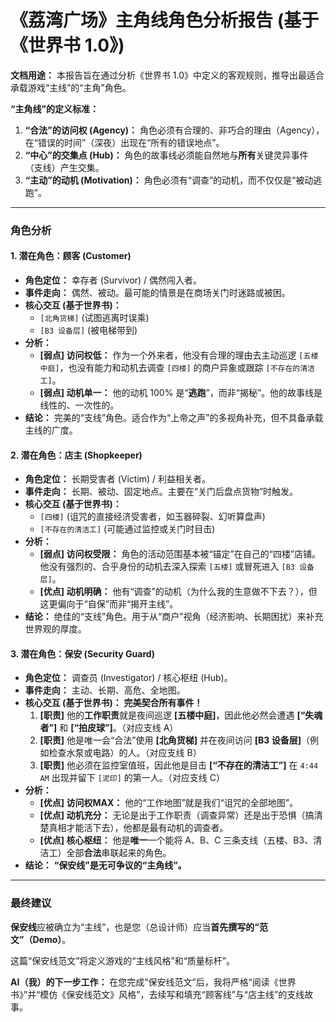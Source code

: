 # 《荔湾广场》主角线角色分析报告 (基于《世界书 1.0》)

**文档用途：** 本报告旨在通过分析《世界书 1.0》中定义的客观规则，推导出最适合承载游戏“主线”的“主角”角色。

**“主角线”的定义标准：**
1.  **“合法”的访问权 (Agency)：** 角色必须有合理的、非巧合的理由（Agency），在“错误的时间”（深夜）出现在“所有的错误地点”。
2.  **“中心”的交集点 (Hub)：** 角色的故事线必须能自然地与**所有**关键灵异事件（支线）产生交集。
3.  **“主动”的动机 (Motivation)：** 角色必须有“调查”的动机，而不仅仅是“被动逃跑”。

---

### 角色分析

#### 1. 潜在角色：顾客 (Customer)
* **角色定位：** 幸存者 (Survivor) / 偶然闯入者。
* **事件走向：** 偶然、被动。最可能的情景是在商场关门时迷路或被困。
* **核心交互 (基于世界书)：**
    * `[北角货梯]` (试图逃离时误乘)
    * `[B3 设备层]` (被电梯带到)
* **分析：**
    * **[弱点] 访问权低：** 作为一个外来者，他没有合理的理由去主动巡逻 `[五楼中庭]`，也没有能力和动机去调查 `[四楼]` 的商户异象或跟踪 `[不存在的清洁工]`。
    * **[弱点] 动机单一：** 他的动机 100% 是“**逃跑**”，而非“揭秘”。他的故事线是线性的、一次性的。
* **结论：** 完美的“支线”角色。适合作为“上帝之声”的多视角补充，但不具备承载主线的广度。

#### 2. 潜在角色：店主 (Shopkeeper)
* **角色定位：** 长期受害者 (Victim) / 利益相关者。
* **事件走向：** 长期、被动、固定地点。主要在“关门后盘点货物”时触发。
* **核心交互 (基于世界书)：**
    * `[四楼]` (诅咒的直接经济受害者，如玉器碎裂、幻听算盘声)
    * `[不存在的清洁工]` (可能通过监控或关门时目击)
* **分析：**
    * **[弱点] 访问权受限：** 角色的活动范围基本被“锚定”在自己的“四楼”店铺。他没有强烈的、合乎身份的动机去深入探索 `[五楼]` 或冒死进入 `[B3 设备层]`。
    * **[优点] 动机明确：** 他有“调查”的动机（为什么我的生意做不下去？），但这更偏向于“自保”而非“揭开主线”。
* **结论：** 绝佳的“支线”角色。用于从“商户”视角（经济影响、长期困扰）来补充世界观的厚度。

#### 3. 潜在角色：保安 (Security Guard)
* **角色定位：** 调查员 (Investigator) / 核心枢纽 (Hub)。
* **事件走向：** 主动、长期、高危、全地图。
* **核心交互 (基于世界书)：** **完美契合所有事件！**
    1.  **[职责]** 他的**工作职责**就是夜间巡逻 **[五楼中庭]**，因此他必然会遭遇 **[“失魂者”]** 和 **[“拍皮球”]**。（对应支线 A）
    2.  **[职责]** 他是唯一会“合法”使用 **[北角货梯]** 并在夜间访问 **[B3 设备层]**（例如检查水泵或电路）的人。（对应支线 B）
    3.  **[职责]** 他必须在监控室值班，因此他是目击 **[“不存在的清洁工”]** 在 `4:44 AM` 出现并留下 `[泥印]` 的第一人。（对应支线 C）
* **分析：**
    * **[优点] 访问权MAX：** 他的“工作地图”就是我们“诅咒的全部地图”。
    * **[优点] 动机充分：** 无论是出于工作职责（调查异常）还是出于恐惧（搞清楚真相才能活下去），他都是最有动机的调查者。
    * **[优点] 核心枢纽：** 他是**唯一**一个能将 A、B、C 三条支线（五楼、B3、清洁工）全部**合法**串联起来的角色。
* **结论：** **“保安线”是无可争议的“主角线”。**

---

### 最终建议

**保安线**应被确立为“主线”，也是您（总设计师）应当**首先撰写的“范文”（Demo）**。

这篇“保安线范文”将定义游戏的“主线风格”和“质量标杆”。

**AI（我）的下一步工作：**
在您完成“保安线范文”后，我将严格“阅读《世界书》”并“模仿《保安线范文》风格”，去续写和填充“顾客线”与“店主线”的支线故事。
